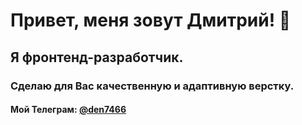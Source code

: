 # Привет, меня зовут Дмитрий! 👋
## Я фронтенд-разработчик.
### Сделаю для Вас качественную и адаптивную верстку.

#### Мой Телеграм: [@den7466](https://t.me/den7466)

<!--
**den7466/den7466** is a ✨ _special_ ✨ repository because its `README.md` (this file) appears on your GitHub profile.

Here are some ideas to get you started:

- 🔭 I’m currently working on ...
- 🌱 I’m currently learning ...
- 👯 I’m looking to collaborate on ...
- 🤔 I’m looking for help with ...
- 💬 Ask me about ...
- 📫 How to reach me: ...
- 😄 Pronouns: ...
- ⚡ Fun fact: ...
-->
